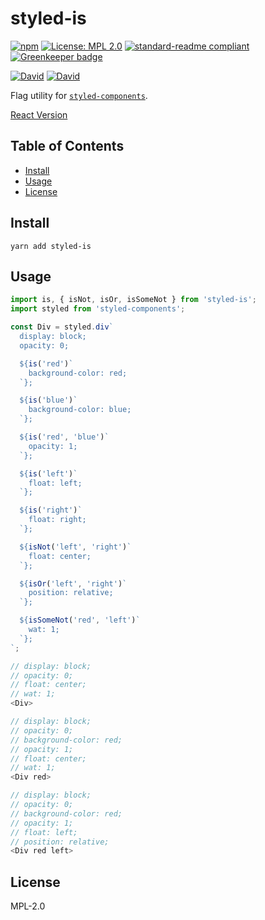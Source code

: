 # styled-is

[![npm](https://img.shields.io/npm/v/styled-is.svg?style=flat-square)](https://www.npmjs.com/package/styled-is)
[![License: MPL 2.0](https://img.shields.io/badge/License-MPL%202.0-brightgreen.svg?style=flat-square)](https://opensource.org/licenses/MPL-2.0)
[![standard-readme compliant](https://img.shields.io/badge/standard--readme-OK-green.svg?style=flat-square)](https://github.com/RichardLitt/standard-readme)
[![Greenkeeper badge](https://img.shields.io/badge/greenkeeper-enabled-brightgreen.svg?style=flat-square)](https://greenkeeper.io/)

[![David](https://img.shields.io/david/dev/yldio/styled-is.svg?style=flat-square)](https://david-dm.org/yldio/styled-is?type=dev)
[![David](https://img.shields.io/david/peer/yldio/styled-is.svg?style=flat-square)](https://david-dm.org/yldio/styled-is?type=peer)

Flag utility for [`styled-components`](https://github.com/styled-components/styled-components).

[React Version](https://github.com/yldio/styled-is)

## Table of Contents

- [Install](#install)
- [Usage](#usage)
- [License](#license)

## Install

```
yarn add styled-is
```

## Usage

```js
import is, { isNot, isOr, isSomeNot } from 'styled-is';
import styled from 'styled-components';

const Div = styled.div`
  display: block;
  opacity: 0;

  ${is('red')`
    background-color: red;
  `};

  ${is('blue')`
    background-color: blue;
  `};

  ${is('red', 'blue')`
    opacity: 1;
  `};

  ${is('left')`
    float: left;
  `};

  ${is('right')`
    float: right;
  `};

  ${isNot('left', 'right')`
    float: center;
  `};

  ${isOr('left', 'right')`
    position: relative;
  `};

  ${isSomeNot('red', 'left')`
    wat: 1;
  `};
`;

```
```js
// display: block;
// opacity: 0;
// float: center;
// wat: 1;
<Div>

// display: block;
// opacity: 0;
// background-color: red;
// opacity: 1;
// float: center;
// wat: 1;
<Div red>

// display: block;
// opacity: 0;
// background-color: red;
// opacity: 1;
// float: left;
// position: relative;
<Div red left>
```

## License

MPL-2.0
